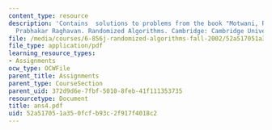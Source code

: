 ```yaml
---
content_type: resource
description: 'Contains  solutions to problems from the book "Motwani, Rajeez, and
  Prabhakar Raghavan. Randomized Algorithms. Cambridge: Cambridge University Press,1995."'
file: /media/courses/6-856j-randomized-algorithms-fall-2002/52a517051a350fcfb93c2f917f4018c2_ans4.pdf
file_type: application/pdf
learning_resource_types:
- Assignments
ocw_type: OCWFile
parent_title: Assignments
parent_type: CourseSection
parent_uid: 372d9d6e-7fbf-5010-8feb-41f111353735
resourcetype: Document
title: ans4.pdf
uid: 52a51705-1a35-0fcf-b93c-2f917f4018c2
---
```

